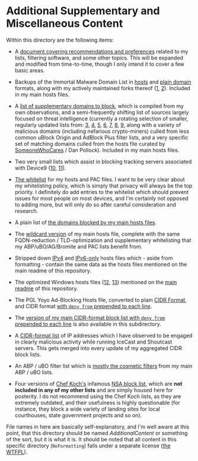 # Additional Supplementary and Miscellaneous Content
Within this directory are the following items:  

- A [document covering recommendations and preferences](https://github.com/bongochong/CombinedPrivacyBlockLists/blob/master/NoFormatting/prefsandrecs.md) related to my lists, filtering software, and some other topics. This will be expanded and modified from time-to-time, though I only intend it to cover a few basic areas.

- Backups of the Immortal Malware Domain List in [hosts](https://github.com/bongochong/CombinedPrivacyBlockLists/blob/master/NoFormatting/Misc/MD-Immortal_Domains-Backup-HOSTS.txt) and [plain domain](https://github.com/bongochong/CombinedPrivacyBlockLists/blob/master/NoFormatting/Misc/MD-Immortal_Domains-Backup.txt) formats, along with my actively maintained forks thereof ([1](https://github.com/bongochong/CombinedPrivacyBlockLists/blob/master/NoFormatting/MD-ID-Fork.txt), [2](https://github.com/bongochong/CombinedPrivacyBlockLists/blob/master/NoFormatting/MD-ID-H-Fork.txt)). Included in my main hosts files.  

- A [list of supplementary domains to block](https://github.com/bongochong/CombinedPrivacyBlockLists/blob/master/NoFormatting/AdditionalSupplementaryHosts.txt), which is compiled from my own observations, and a semi-frequently shifting list of sources largely focused on threat intelligence (currently a rotating selection of smaller, regularly updated lists from: [3](https://github.com/mitchellkrogza/Badd-Boyz-Hosts/), [4](https://github.com/davidonzo/Threat-Intel/), [5](https://github.com/stamparm/maltrail/), [6](https://github.com/DRSDavidSoft/additional-hosts/), [7](https://github.com/tiuxo/hosts/), [8](https://v.firebog.net/hosts/), [9](https://github.com/Ultimate-Hosts-Blacklist/2o7.net), along with a variety of malicious domains (including nefarious crypto-miners) culled from less common uBlock Origin and AdBlock Plus filter lists, and a very specific set of matching domains culled from the hosts file curated by [SomeoneWhoCares](https://someonewhocares.org/) / Dan Pollock). Included in my main hosts files.  

- Two very small lists which assist in blocking tracking servers associated with Device9 ([10](https://github.com/bongochong/CombinedPrivacyBlockLists/blob/master/NoFormatting/Device9domains-IPv4.txt), [11](https://github.com/bongochong/CombinedPrivacyBlockLists/blob/master/NoFormatting/Device9domains-IPv6.txt)).  

- [The whitelist](https://github.com/bongochong/CombinedPrivacyBlockLists/blob/master/NoFormatting/WhitelistedDomains.txt) for my hosts and PAC files. I want to be very clear about my whitelisting policy, which is simply that privacy will always be the top priority. I definitely do add entries to the whitelist which should prevent issues for most people on most devices, and I'm certainly not opposed to adding more, but will only do so after careful consideration and research.  

- A plain list of [the domains blocked by my main hosts files](https://github.com/bongochong/CombinedPrivacyBlockLists/blob/master/NoFormatting/BlacklistedDomains.txt).  

- The [wildcard version](https://raw.githubusercontent.com/bongochong/CombinedPrivacyBlockLists/master/NoFormatting/cpbl-wildcard-blacklist.txt) of my main hosts file, complete with the same FQDN-reduction / TLD-optimization and supplementary whitelisting that my ABP/uBO/AG/Bromite and PAC lists benefit from.  

- Stripped down [IPv4](https://github.com/bongochong/CombinedPrivacyBlockLists/blob/master/NoFormatting/hosts.final) and [IPv6-only](https://github.com/bongochong/CombinedPrivacyBlockLists/blob/master/NoFormatting/hostsIPv6.final) hosts files which - aside from formatting - contain the same data as the hosts files mentioned on the main readme of this repository.  

- The optimized Windows hosts files ([12](https://github.com/bongochong/CombinedPrivacyBlockLists/blob/master/NoFormatting/optimized-win.hosts), [13](https://github.com/bongochong/CombinedPrivacyBlockLists/blob/master/NoFormatting/optimized-win-Dual.hosts)) mentioned on the [main readme](https://github.com/bongochong/CombinedPrivacyBlockLists/blob/master/README.md) of this repository.  

- The PGL Yoyo Ad-Blocking Hosts file, converted to plain [CIDR Format](https://raw.githubusercontent.com/bongochong/CombinedPrivacyBlockLists/master/NoFormatting/pgl-yoyo-hosts.cidr), and CIDR format [with `deny from` prepended to each line](https://raw.githubusercontent.com/bongochong/CombinedPrivacyBlockLists/master/NoFormatting/pgl-yoyo-hosts-deny.cidr).

- The [version of my main CIDR-format block list with `deny from` prepended to each line](https://github.com/bongochong/CombinedPrivacyBlockLists/blob/master/NoFormatting/combined-denied.cidr) is also available in this subdirectory.  

- A [CIDR-format list](https://github.com/bongochong/CombinedPrivacyBlockLists/blob/master/NoFormatting/personal-entries.cidr) of IP addresses which I have observed to be engaged in clearly malicious activity while running IceCast and Shoutcast servers. This gets merged into every update of my aggregated CIDR block lists.

- An ABP / uBO filter list which is [mostly the cosmetic filters](https://raw.githubusercontent.com/bongochong/CombinedPrivacyBlockLists/master/NoFormatting/cpbl-abp-cosmetic-only.txt) from my main ABP / uBO lists.

- Four versions of [Chef Koch's](https://github.com/CHEF-KOCH) infamous [NSA block list](https://github.com/bongochong/CombinedPrivacyBlockLists/tree/master/NoFormatting/Misc/NSABlockLists), which are **not included in any of my other lists** and are simply housed here for posterity. I do not recommend using the Chef Koch lists, as they are extremely outdated, and their usefulness is highly questionable (for instance, they block a wide variety of landing sites for local courthouses, state government projects and so on).

File names in here are basically self-explanatory, and I'm well aware at this point, that this directory should be named *AdditionalContent* or something of the sort, but it is what it is. It should be noted that all content in this specific directory (`NoFormatting`) falls under a separate license ([the WTFPL](http://www.wtfpl.net/txt/copying/)).
